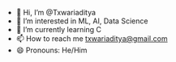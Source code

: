 - 👋 Hi, I’m @Txwariaditya
- 👀 I’m interested in ML, AI, Data Science
- 🌱 I’m currently learning C
- 📫 How to reach me txwariaditya@gmail.com
- 😄 Pronouns: He/Him

<!---
Txwariaditya/Txwariaditya is a ✨ special ✨ repository because its `README.md` (this file) appears on your GitHub profile.
You can click the Preview link to take a look at your changes.
--->
